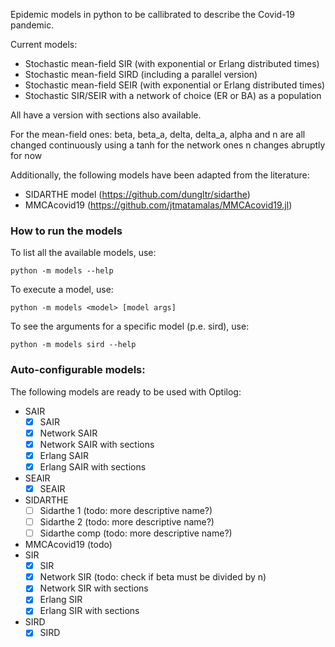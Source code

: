 Epidemic models in python to be callibrated to describe the Covid-19 pandemic.

Current models:

- Stochastic mean-field SIR (with exponential or Erlang distributed times)
- Stochastic mean-field SIRD (including a parallel version)
- Stochastic mean-field SEIR (with exponential or Erlang distributed times)
- Stochastic SIR/SEIR with a network of choice (ER or BA) as a population

All have a version with sections also available.

For the mean-field ones: beta, beta_a, delta, delta_a, alpha and n are all
changed continuously using a tanh for the network ones n changes abruptly for
now

Additionally, the following models have been adapted from the literature:

- SIDARTHE model (https://github.com/dungltr/sidarthe)
- MMCAcovid19 (https://github.com/jtmatamalas/MMCAcovid19.jl)

### How to run the models

To list all the available models, use:

```shell script
python -m models --help
```

To execute a model, use:

```shell script
python -m models <model> [model args]
```

To see the arguments for a specific model (p.e. sird), use:

```shell script
python -m models sird --help
```

### Auto-configurable models:

The following models are ready to be used with Optilog:

- SAIR
  - [x] SAIR
  - [x] Network SAIR
  - [x] Network SAIR with sections
  - [x] Erlang SAIR
  - [x] Erlang SAIR with sections
- SEAIR
  - [x] SEAIR
- SIDARTHE
  - [ ] Sidarthe 1 (todo: more descriptive name?)
  - [ ] Sidarthe 2 (todo: more descriptive name?)
  - [ ] Sidarthe comp (todo: more descriptive name?)
- MMCAcovid19 (todo)
- SIR
  - [x] SIR
  - [x] Network SIR (todo: check if beta must be divided by n)
  - [x] Network SIR with sections
  - [x] Erlang SIR
  - [x] Erlang SIR with sections
- SIRD
  - [x] SIRD
